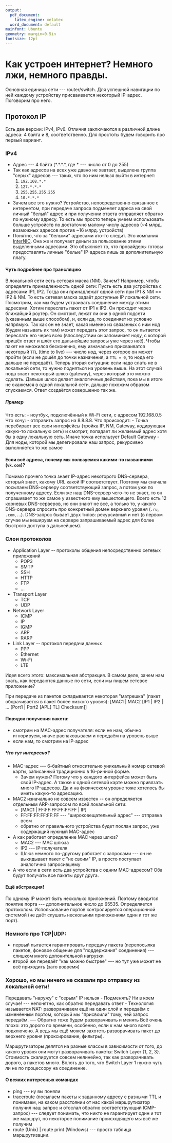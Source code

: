 ```yaml
---
output:
  pdf_document:
    latex_engine: xelatex
  word_document: default
mainfont: Ubuntu
geometry: margin=0.5in
fontsize: 12pt
---
```

   
# Как устроен интернет? Немного лжи, немного правды.
Основная единица сети --- router/switch. Для успешной навигации по ней каждому устройству присваивается некоторый IP-адрес. Поговорим про него.

## Протокол IP
Есть две версии: IPv4, IPv6. Отличия заключаются в различной длине адреса:
4 байта и 8, соответственно.
Для простоты будем говорить про первый вариант.

### IPv4
- Адрес --- 4 байта (\*.\*.\*.\*,
    где \* --- число от 0 до 255)
- Так как адресов на всех уже давно не хватает, выделена группа "серых" адресов --- таких, что по ним нельзя выйти в интернет:
    1. `192.168.*.*`
    2. `127.*.*.*`
    3. `255.255.255.255`
    4. `10.*.*.*`
- Зачем все это нужно? Устройство, непосредственно связанное с интернетом, при передаче запроса подменяет адреса на свой личный "белый" адрес и при получении ответа отправляет обратно по нужному адресу. То есть мы просто теперь умеем использовать больше устройств по достаточно малому числу адресов (~4 млрд. возможных адресов против ~16 млрд. устройств)
- Понятно, что за "белыми" адресами кто-то следит. Это компания [InterNIC](https://en.wikipedia.org/wiki/InterNIC). Она же и получает деньги за пользование этими выделенными адресами. Это объясняет то, что провайдеры готовы предоставлять личные "белые" IP-адреса лишь за дополнительную плату.

#### Чуть подробнее про трансляцию
В локальной сети есть сетевая маска (NM). Зачем? Например, чтобы определять принадлежность одной сети:
Пусть есть два устройства с адресами IP1, IP2. Тогда они принадлежат одной сети при IP1 & NM == IP2 & NM. То есть сетевая маска задаёт доступные IP локальной сети. Посмотрим, как мы будем устраивать соединение между этими адресами.
Хотим переслать пакет от IP1 к IP2. Он проходит через ближайший роутер. Он смотрит, лежат ли они в одной подсети (указанным выше способом), и, если да, то соединяет их условно напрямую. Так как он не знает, какая именно из связанных с ним нод (будем называть их там) может передать этот запрос, то он пытается переслать его через всех (впоследствии он запоминает ноду, с которой пришёл ответ и шлёт его дальнейшие запросы уже через неё). Чтобы пакет не множился бесконечно, ему изначально присваиватся некоторый `TTL` (time to live) --- число нод, через которое он может пройти (если не дошёл до точки назначения, а `TTL = 0`, то нода его дальше не передаёт).
Теперь вторая ситуация: если надо слать не в локальной сети, то нужно подняться на уровень выше.
На этот случай нода знает некоторый шлюз (gateway), через который это можно сделать.
Дальше шлюз делает аналогичные действия, пока мы в итоге не окажемся в одной локальной сети, дальше похожим образом спускаемся. Ответ создаётся совершенно так же.

##### Пример
Что есть:
    - ноутбук, подключённый к Wi-Fi сети, с адресом 192.168.0.5
Что хочу:
    - отправить запрос на 8.8.8.8.
Что происходит:
    - Точка перебирает все свои интерфейсы (тройка IP, NM, Gateway, кодирующая какую-то локальную сеть) и смотрит, попадает ли желаемый адрес хотя бы в одну локальную сеть. Иначе точка использует Default Gateway
    - Для ноды, которой мы делегировали наш запрос, рекурсивно выполняется то же самое

#### Если всё адреса, почему мы пользуемся какими-то названиями (`vk.com`)?
Помимо прочего точка знает IP-адрес некоторого DNS-сервера, который знает, какому URL какой IP соответствует. Поэтому мы сначала посылаем DNS-серверу соответствующий запрос, а потом уже по полученному адресу. Если же наш DNS-сервер чего-то не знает, то он спрашивает то же самое у известного ему вышестоящего.
Всего есть 12 корневых DNS-серверов, но они знают не всё, а только то, у какого DNS-сервера спросить про конкретный домен верхнего уровня (`.ru`, `.com`, ...).
DNS-запрос бывает двух типов: рекурсивный и нет (в первом случае мы кешируем на сервере запрашиваемый адрес для более быстрого доступа в дальнейшем).

### Слои протоколов
- Application Layer -- протоколы общения непосредственно сетевых приложений
    - POP3
    - SMTP
    - SSH
    - HTTP
    - FTP
    - ...
- Transport Layer
    - TCP
    - UDP
- Network Layer
    - ICMP
    - IP
    - IGMP
    - ARP
    - RARP
- Link Layer -- протокол передачи данных
    - PPP
    - Ethernet
    - Wi-Fi
    - LTE

Идея всего этого: максимальная абстракция. В самом деле, зачем нам знать, как передаются данные по сети, если мы пишем сетевое приложение?

При передаче из пакетов складывается некоторая "матрешка" (пакет оборачивается в пакет более низкого уровня):
[MAC1 | MAC2 [IP1 | IP2 | ... [Port1 | Port2 [APL] TL] Checksum]]

#### Порядок получения пакета:
- смотрим на MAC-адрес получателя: если не нам, обычно игнорируем, иначе распаковываем и передаём на уровень выше
- если нам, то смотрим на IP-адрес

##### Что тут интересно?
- MAC-адрес --- 6-байтный относительно уникальный номер сетевой карты, записанный традиционно в 16-ричной форме.
    - Зачем нужен? Потому что у каждого интерфейса может быть свой IP-адрес. А также к одной сетевой карте можно привязать много IP-адресов. Да и на физическом уровне тоже хотелось бы иметь какую-то адресацию.
- MAC2 изначально не совсем известен -- он определяется отдельным ARP-запросом по всей локальной сети:
    - [MAC1 | FF:FF:FF:FF:FF:FF | IP]
    - FF:FF:FF:FF:FF:FF --- "широковещательный адрес" --- отправка всем
    - обратно от правильного устройства будет послан запрос, уже содержащий нужный MAC-адрес
- А как работает определение MAC через шлюз?
    - MAC2 --- MAC шлюза
    - IP2 --- IP-получателя
    - Шлюз немного по-другому работает с запросами --- он не выкидывает пакет с "не своим" IP, а просто поступает аналогично запросившему
- А что если в сети есть два устройства с одним MAC-адресом? Оба будут получать все пакеты друг друга.

#### Ещё абстракция!
По одному IP может быть несколько приложений. Поэтому вводится понятие порта --- дополнительное число до 65535.
Определяется протоколом.
Использование портов контролируется операционной системой (не даёт слушать нескольким приложениям один и тот же порт).

### Немного про TCP|UDP:
- первый пытается гарантировать передачу пакета (перепосылка пакетов, фоновое общение для "поддержания" соединения) --- слишком много допонительной нагрузки
- второй же передаёт "как можно быстрее" --- но тут уже может не всё приходить (зато вовремя)

### Хорошо, но мы ничего не сказали про отправку из локальной сети!
Передавать "наружу" с "серым" IP нельзя
    - Подменять? Ни в коем случае! --- непонятно, как обратно передавать ответ
    - Технология называется NAT: разворачиваем ещё на один слой и передаём с изменённым портом, который мы "присвоили" тому, чей запрос передаём. --- Обратно тоже будем разворачивать и менять
Всё очень плохо: это дорого по времени, особенно, если к нам много всего подключено. А ведь мы ещё можем захотеть разворачивать пакет до верхнего уровня (проксирование, фильтры).

Маршрутизаторы делятся на разные классы в зависимости от того, до какого уровня они могут разворачивать пакеты: Switch Layer {1, 2, 3}. Стоимость скалируется совсем нелинейно, так как разворачивать дорого, а пакетов много. Вплоть до того, что Switch Layer 1 нужно чуть ли не по процессору на соединение.

#### О всяких интересных командах
- ping --- ну вы поняли
- traceroute (посылаем пакеты к заданному адресу с разными TTL и понимаем, на каком расстоянии от нас какой маршрутизатор получил наш запрос и отослал обратно соответствующий ICMP-запрос) --- следует понимать, что никто не гарантирует один и тот же маршрут, но некоторое понимание происходящего мы всё же получим
- route (Unix) | route print (Windows) --- просто таблица маршрутизации.
